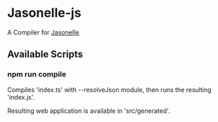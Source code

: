 # Jasonelle-js

A Compiler for [Jasonelle](https://jasonelle.com/#/).

## Available Scripts

### npm run compile

Compiles 'index.ts' with --resolveJson module, then runs the resulting 'index.js'.

Resulting web application is available in 'src/generated'.
